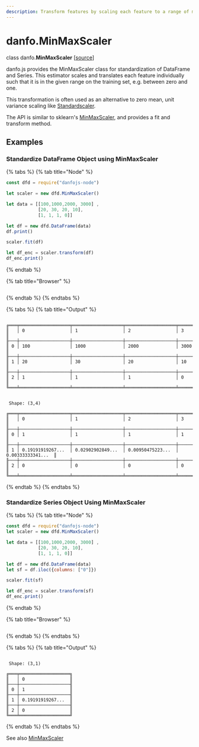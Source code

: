 ```yaml
---
description: Transform features by scaling each feature to a range of max and min values.
---
```


# danfo.MinMaxScaler

class danfo.**MinMaxScaler** \[[source](https://github.com/opensource9ja/danfojs/blob/fe56860b0a303d218d60ba71dee6abf594401556/danfojs/src/core/frame.js#L254)]

danfo.js provides the MinMaxScaler class for standardization of DataFrame and Series. This estimator scales and translates each feature individually such that it is in the given range on the training set, e.g. between zero and one.

This transformation is often used as an alternative to zero mean, unit variance scaling like [Standardscaler](danfo.standardscaler.md).

The API is similar to sklearn's [MinMaxScaler](https://scikit-learn.org/stable/modules/generated/sklearn.preprocessing.MinMaxScaler.html?highlight=minmaxscaler#sklearn.preprocessing.MinMaxScaler), and provides a fit and transform method.&#x20;

## **Examples**

### Standardize DataFrame Object using MinMaxScaler

{% tabs %}
{% tab title="Node" %}
```javascript
const dfd = require("danfojs-node")

let scaler = new dfd.MinMaxScaler()

let data = [[100,1000,2000, 3000] ,
            [20, 30, 20, 10],
            [1, 1, 1, 0]]

let df = new dfd.DataFrame(data)
df.print()

scaler.fit(df)

let df_enc = scaler.transform(df)
df_enc.print()

```
{% endtab %}

{% tab title="Browser" %}
```
```
{% endtab %}
{% endtabs %}

{% tabs %}
{% tab title="Output" %}
```

╔═══╤═══════════════════╤═══════════════════╤═══════════════════╤═══════════════════╗
║   │ 0                 │ 1                 │ 2                 │ 3                 ║
╟───┼───────────────────┼───────────────────┼───────────────────┼───────────────────╢
║ 0 │ 100               │ 1000              │ 2000              │ 3000              ║
╟───┼───────────────────┼───────────────────┼───────────────────┼───────────────────╢
║ 1 │ 20                │ 30                │ 20                │ 10                ║
╟───┼───────────────────┼───────────────────┼───────────────────┼───────────────────╢
║ 2 │ 1                 │ 1                 │ 1                 │ 0                 ║
╚═══╧═══════════════════╧═══════════════════╧═══════════════════╧═══════════════════╝


 Shape: (3,4) 

╔═══╤═══════════════════╤═══════════════════╤═══════════════════╤═══════════════════╗
║   │ 0                 │ 1                 │ 2                 │ 3                 ║
╟───┼───────────────────┼───────────────────┼───────────────────┼───────────────────╢
║ 0 │ 1                 │ 1                 │ 1                 │ 1                 ║
╟───┼───────────────────┼───────────────────┼───────────────────┼───────────────────╢
║ 1 │ 0.19191919267...  │ 0.02902902849...  │ 0.00950475223...  │ 0.00333333341...  ║
╟───┼───────────────────┼───────────────────┼───────────────────┼───────────────────╢
║ 2 │ 0                 │ 0                 │ 0                 │ 0                 ║
╚═══╧═══════════════════╧═══════════════════╧═══════════════════╧═══════════════════╝
```
{% endtab %}
{% endtabs %}

### Standardize Series Object Using MinMaxScaler

{% tabs %}
{% tab title="Node" %}
```javascript
const dfd = require("danfojs-node")
let scaler = new dfd.MinMaxScaler()

let data = [[100,1000,2000, 3000] ,
            [20, 30, 20, 10],
            [1, 1, 1, 0]]

let df = new dfd.DataFrame(data)
let sf = df.iloc({columns: ["0"]})

scaler.fit(sf)

let df_enc = scaler.transform(sf)
df_enc.print()

```
{% endtab %}

{% tab title="Browser" %}
```
```
{% endtab %}
{% endtabs %}

{% tabs %}
{% tab title="Output" %}
```

 Shape: (3,1) 

╔═══╤═══════════════════╗
║   │ 0                 ║
╟───┼───────────────────╢
║ 0 │ 1                 ║
╟───┼───────────────────╢
║ 1 │ 0.19191919267...  ║
╟───┼───────────────────╢
║ 2 │ 0                 ║
╚═══╧═══════════════════╝
```
{% endtab %}
{% endtabs %}

See also [MinMaxScaler](danfo.minmaxscaler.md)
